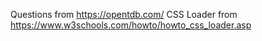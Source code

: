 Questions from https://opentdb.com/
CSS Loader from https://www.w3schools.com/howto/howto_css_loader.asp
